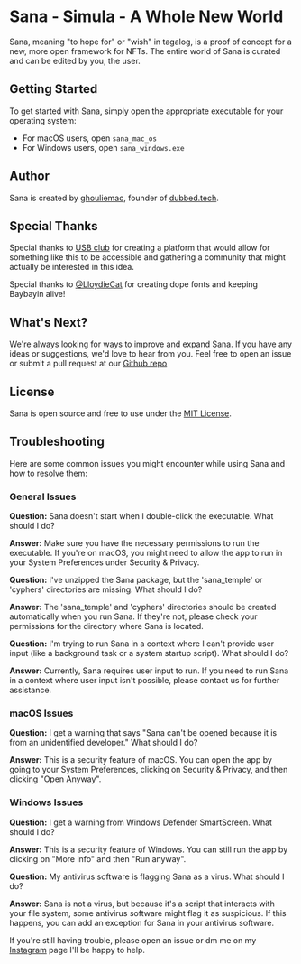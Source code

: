 # Sana - Simula - A Whole New World

Sana, meaning "to hope for" or "wish" in tagalog, is a proof of concept for a new, more open framework for NFTs. The entire world of Sana is curated and can be edited by you, the user.

## Getting Started

To get started with Sana, simply open the appropriate executable for your operating system:

- For macOS users, open `sana_mac_os`
- For Windows users, open `sana_windows.exe`

## Author

Sana is created by [ghouliemac](https://www.instagram.com/ghouliemac), founder of [dubbed.tech](https://dubbed.tech).

## Special Thanks

Special thanks to [USB club](https://usbclub.net/) for creating a platform that would allow for something like this to be accessible and gathering a community that might actually be interested in this idea.

Special thanks to [@LloydieCat](https://www.instagram.com/lloydiecat) for creating dope fonts and keeping Baybayin alive!

## What's Next?

We're always looking for ways to improve and expand Sana. If you have any ideas or suggestions, we'd love to hear from you. Feel free to open an issue or submit a pull request at our [Github repo](https://github.com/atemena/sana-usb-club)

## License

Sana is open source and free to use under the [MIT License](LICENSE).

## Troubleshooting

Here are some common issues you might encounter while using Sana and how to resolve them:

### General Issues

**Question:** Sana doesn't start when I double-click the executable. What should I do?

**Answer:** Make sure you have the necessary permissions to run the executable. If you're on macOS, you might need to allow the app to run in your System Preferences under Security & Privacy.

**Question:** I've unzipped the Sana package, but the 'sana_temple' or 'cyphers' directories are missing. What should I do?

**Answer:** The 'sana_temple' and 'cyphers' directories should be created automatically when you run Sana. If they're not, please check your permissions for the directory where Sana is located.

**Question:** I'm trying to run Sana in a context where I can't provide user input (like a background task or a system startup script). What should I do?

**Answer:** Currently, Sana requires user input to run. If you need to run Sana in a context where user input isn't possible, please contact us for further assistance.

### macOS Issues

**Question:** I get a warning that says "Sana can't be opened because it is from an unidentified developer." What should I do?

**Answer:** This is a security feature of macOS. You can open the app by going to your System Preferences, clicking on Security & Privacy, and then clicking "Open Anyway".

### Windows Issues

**Question:** I get a warning from Windows Defender SmartScreen. What should I do?

**Answer:** This is a security feature of Windows. You can still run the app by clicking on "More info" and then "Run anyway".

**Question:** My antivirus software is flagging Sana as a virus. What should I do?

**Answer:** Sana is not a virus, but because it's a script that interacts with your file system, some antivirus software might flag it as suspicious. If this happens, you can add an exception for Sana in your antivirus software.

If you're still having trouble, please open an issue or dm me on my [Instagram](https://www.instagram.com/ghouliemac) page I'll be happy to help.
